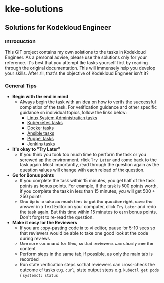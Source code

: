 # kke-solutions
## Solutions for Kodekloud Engineer
### Introduction
This GIT project contains my own solutions to the tasks in Kodekloud Engineer. As a personal advise, please use the solutions only for your reference. It's best that you attempt the tasks yourself first by reading through the original documentation. This will immensely help you develop your skills. After all, that's the objective of Kodekloud Engineer isn't it?

### General Tips
* **Begin with the end in mind**
    * Always begin the task with an idea on how to verify the successful completion of the task. For verification guidance and other specific guidance on individual topics, follow the links below:
      * [Linux System Administration tasks](./linux/README.md)
      * [Kubernetes tasks](./kubernetes/README.md)
      * [Docker tasks](./docker/README.md)
      * [Ansible tasks](./ansible/README.md)
      * [Puppet tasks](./puppet/README.md)
      * [Jenkins tasks](./jenkins/README.md)
* **It's okay to "Try Later"**
  * If you think you took too much time to perform the task or you screwed up the environment, click `Try Later` and come back to the task again. Most importantly, read through the question again as the question values will change with each reload of the question.
* **Go for Bonus points**
  * If you complete the task within 15 minutes, you get half of the task points as bonus points. For example, if the task is 500 points worth, if you complete the task in less than 15 minutes, you will get 500 + 250 points. 
  * One tip is to take as much time to get the question right, save the answer in a Text Editor on your computer, click `Try Later` and redo the task again. But this time within 15 minutes to earn bonus points. Don't forget to re-read the question.
* **Make it easy for the Reviewers** 
  * If you are copy-pasting code in to vi editor, pause for 5-10 secs so that reviewers would be able to take one good look at the code during reviews
  * Use `more` command for files, so that reviewers can clearly see the content
  * Perform steps in the same tab, if possible, as only the main tab is recorded
  * Run state verification steps so that reviewers can cross-check the outcome of tasks e.g. `curl`, state output steps e.g. `kubectl get pods` / `systemctl status`


